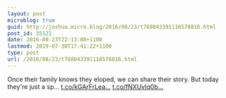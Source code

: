 ```yaml
---
layout: post
microblog: true
guid: http://joshua.micro.blog/2016/08/23/t768043391116578816.html
post_id: 35121
date: 2016-08-23T22:13:08+1100
lastmod: 2019-07-30T17:41:22+1100
type: post
url: /2016/08/23/t768043391116578816.html
---
```

Once their family knows they eloped, we can share their story. But today they're just a sp… [t.co/kGArFrLea...](https://t.co/kGArFrLeal) [t.co/fNXUvIq0b...](https://t.co/fNXUvIq0b2)

